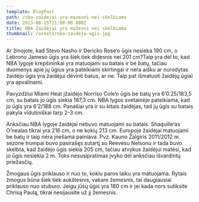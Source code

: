 ```yaml
---
template: BlogPost
path: /nba-zaidejai-yra-mazesni-nei-skelbiama
date: 2013-08-15T21:00:00.000Z
title: NBA žaidėjai yra mažesni nei skelbiama
thumbnail: /assets/nba-zaideju-ugis.jpg
---
```

Ar žinojote, kad Stevo Nasho ir Dericko Rose‘o ūgis nesieka 190 cm, o Lebrono Jameso ūgis yra šiek tiek didesnis nei 201 cm?Taip yra dėl to, kad NBA lygoje krepšininkai yra matuojami su batais ir be batų, tačiau duomenys apie jų ūgius yra pateikiami skirtingai ir nėra aišku ar nurodytas žaidėjo ūgis yra žaidėjui dėvinti batus, ar ne. Taip pat išmatuoti žaidėjų ūgiai yra apvalinami.

Pavyzdžiui Miami Heat įžaidėjo Norriso Cole‘o ūgis be batų yra 6’0.25/183,5 cm, su batais jo ūgis siekia 187,3 cm. NBA lygos svetainėje pateikiama, kad jo ūgis yra 6‘2/188 cm. Panašiai yra ir su kitais žaidėjas, tad jų ūgis su batais pakyla vidutiniškai tarp 2-3 cm.

Anksčiau NBA lygoje žaidėjai nebuvo matuojami su batais. Shaquille‘as O’nealas tikrai yra 216 cm, o ne kokių 213 cm. Europoje žaidėjai matuojami be batų ir taip nėra įnešama painiava. Pvz. Kauno Žalgiris 2011/2012 m. sezone trumpai buvo pasirašęs sutartį su Reevesu Nelsonu ir tada buvo skelbta, kad žaidėjo ūgis siekia 205 cm, tačiau atvykus žaidėjui matėsi, kad jo ūgis nesiekia 2 m. Toks nesusipratimas įvyko dėl anksčiau išvardintų priežasčių.

Žmogaus ūgis priklauso ir nuo to, kokiu paros laiku yra matuojama. Rytais žmogus būna šiek tiek aukštesnis, vakare žemesnis, tai daugiausiai priklauso nuo stuburo. Jeigu jūsų ūgis yra 180 cm ir jei kada nors sutiksite Chrisą Paulą, tikrai nesijausite už jį žemesnis.
